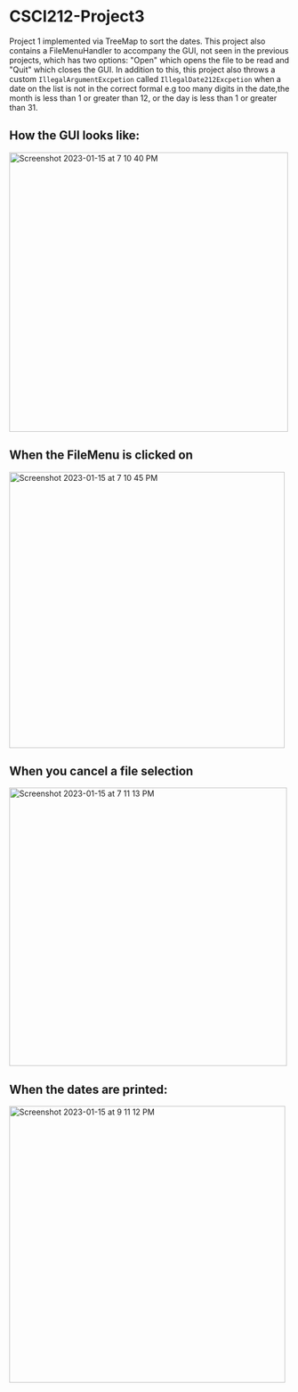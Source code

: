 # CSCI212-Project3

Project 1 implemented via TreeMap to sort the dates. This project also contains a FileMenuHandler to accompany the GUI, not seen in the previous projects, which has two options: "Open" which opens the file to be read and "Quit" which closes the GUI. In addition to this, this project also throws a custom `IllegalArgumentExcpetion` called `IllegalDate212Excpetion` when a date on the list is not in the correct formal e.g too many digits in the date,the month is less than 1 or greater than 12, or the day is less than 1 or greater than 31.

## How the GUI looks like:
<img width="501" alt="Screenshot 2023-01-15 at 7 10 40 PM" src="https://user-images.githubusercontent.com/108318635/212577502-0127e2a8-798e-416c-b8a9-0f304c28d9bd.png">

## When the FileMenu is clicked on
<img width="495" alt="Screenshot 2023-01-15 at 7 10 45 PM" src="https://user-images.githubusercontent.com/108318635/212577535-3c42c537-88a4-425f-95ff-d65ef01011bb.png">

## When you cancel a file selection
<img width="499" alt="Screenshot 2023-01-15 at 7 11 13 PM" src="https://user-images.githubusercontent.com/108318635/212577568-7f77bedd-c8f7-4f62-82ca-1e41fafbdce8.png">

## When the dates are printed:
<img width="496" alt="Screenshot 2023-01-15 at 9 11 12 PM" src="https://user-images.githubusercontent.com/108318635/212584088-962ff8a2-9b47-4701-bb8c-eca9e14cecdb.png">
